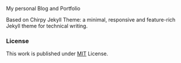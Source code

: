 My personal Blog and Portfolio

Based on Chirpy Jekyll Theme: a minimal, responsive and feature-rich Jekyll theme for technical writing.

### License

This work is published under [MIT][mit] License.

[mit]: https://github.com/cotes2020/jekyll-theme-chirpy/blob/master/LICENSE
